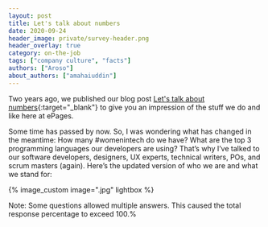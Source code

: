 ```yaml
---
layout: post
title: Let's talk about numbers
date: 2020-09-24
header_image: private/survey-header.png
header_overlay: true
category: on-the-job
tags: ["company culture", "facts"]
authors: ["Aroso"]
about_authors: ["amahaiuddin"]
---
```


Two years ago, we published our blog post [Let's talk about numbers](/blog/on-the-job/lets-talk-about-numbers/){:target="_blank"} to give you an impression of the stuff we do and like here at ePages.

Some time has passed by now. So, I was wondering what has changed in the meantime: How many #womenintech do we have? What are the top 3 programming languages our developers are using? That’s why I’ve talked to our software developers, designers, UX experts, technical writers, POs, and scrum masters (again). Here’s the updated version of who we are and what we stand for: 

{% image_custom image=".jpg" lightbox %}

Note: Some questions allowed multiple answers. This caused the total response percentage to exceed 100.%